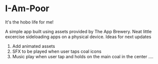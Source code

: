# I-Am-Poor
It's the hobo life for me!

A simple app built using assets provided by The App Brewery. Neat little excercise sideloading apps on a physical device.
Ideas for next updates
1) Add animated assets
2) SFX to be played when user taps coal icons
3) Music play when user tap and holds on the main coal in the center
....
